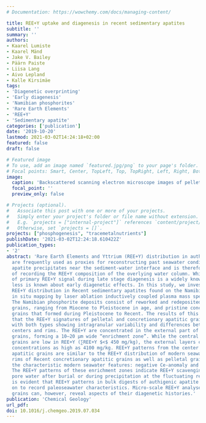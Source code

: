 ```yaml
---
# Documentation: https://wowchemy.com/docs/managing-content/

title: REE+Y uptake and diagenesis in recent sedimentary apatites
subtitle: ''
summary: ''
authors:
- Kaarel Lumiste
- Kaarel Mänd
- Jake V. Bailey
- Päärn Paiste
- Liisa Lang
- Aivo Lepland
- Kalle Kirsimäe
tags:
- 'Diagenetic overprinting'
- 'Early diagenesis'
- 'Namibian phosphorites'
- 'Rare Earth Elements'
- 'REE+Y'
- 'Sedimentary apatite'
categories: ['publication']
date: '2019-10-20'
lastmod: 2021-03-02T14:24:18+02:00
featured: false
draft: false

# Featured image
# To use, add an image named `featured.jpg/png` to your page's folder.
# Focal points: Smart, Center, TopLeft, Top, TopRight, Left, Right, BottomLeft, Bottom, BottomRight.
image:
  caption: 'Backscattered scanning electron microscope images of pelletal apatitic grains from core CG4 and LA-ICP-MS elemental distribution with enrichment of REE+Y in the outer rim of the grains. Scale bars are in mg/kg and show different values for each individual element. The grain on the right shows concentric layering and several zones of apatite growth. The surface of the internal zone shows enrichment in REE+Y, U and Th similar to the enrichment zone of the external layers of the whole grain.'
  focal_point: ''
  preview_only: false

# Projects (optional).
#   Associate this post with one or more of your projects.
#   Simply enter your project's folder or file name without extension.
#   E.g. `projects = ["internal-project"]` references `content/project/deep-learning/index.md`.
#   Otherwise, set `projects = []`.
projects: ["phosphogenesis", "tracemetalnutrients"]
publishDate: '2021-03-02T12:24:18.610422Z'
publication_types:
- '2'
abstract: 'Rare Earth Elements and Yttrium (REE+Y) distribution in authigenic phases
  are frequently used as proxies for reconstructing past seawater conditions. Sedimentary
  apatite precipitates near the sediment-water interface and is therefore capable
  of recording the REE+Y composition of the overlying water column. While the overprinting
  of primary REE+Y signal during late stage diagenesis is a widely known phenomenon,
  less is known about early diagenetic effects. In this study, we investigate the
  REE+Y distribution in Recent sedimentary apatites found on the Namibian shelf using
  in situ mapping by laser ablation inductively coupled plasma mass spectrometry (LA-ICP-MS).
  The Namibian phosphorite deposits consist of reworked and redeposited pelletal apatitic
  grains, ranging from Miocene to Pleistocene in age, and pristine concretionary apatitic
  grains that formed during Pleistocene to Recent. The results of this study show
  that the REE+Y signatures of pelletal and concretionary apatitic grains are different
  with both types showing intragranular variability and differences between grain
  centers and rims. The REE+Y are concentrated in the external part of the apatitic
  grains, forming a 10–20 μm wide “enrichment zone”. While the central parts of apatitic
  grains are low in REE+Y (∑REE+Y $<$ 450 mg/kg), the external layers can reach ∑REE+Y
  concentrations as high as 4100 mg/kg. REE+Y patterns from the center of Recent concretionary
  apatitic grains are similar to the REE+Y distribution of modern seawater. Enriched
  rims of Recent concretionary apatitic grains as well as pelletal grains have lost
  the characteristic modern seawater features: negative Ce-anomaly and high Y/Ho ratio.
  The REE+Y patterns of these enrichment zones indicate REE+Y scavenging from suboxic-sulfidic
  pore water after burial or during precipitation at the fluctuating redoxcline. It
  is evident that REE+Y patterns in bulk digests of authigenic apatite cannot be relied
  on to record paleoseawater characteristics. Micro-scale REE+Y analyses of apatitic
  grains can, however, reveal aspects of their diagenetic histories.'
publication: 'Chemical Geology'
url_pdf:
doi: 10.1016/j.chemgeo.2019.07.034
---
```

